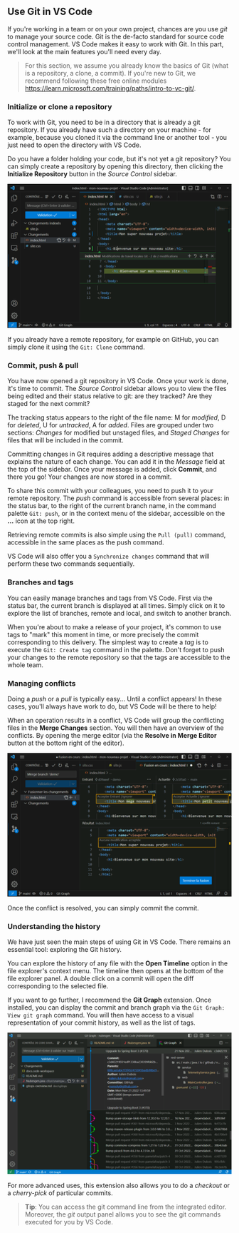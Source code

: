 ## Use Git in VS Code

If you're working in a team or on your own project, chances are you use _git_ to manage your source code. Git is the de-facto standard for source code control management. VS Code makes it easy to work with Git. In this part, we'll look at the main features you'll need every day.

> For this section, we assume you already know the basics of Git (what is a repository, a clone, a commit). If you're new to Git, we recommend following these free online modules https://learn.microsoft.com/training/paths/intro-to-vc-git/.

### Initialize or clone a repository

To work with Git, you need to be in a directory that is already a git repository. If you already have such a directory on your machine - for example, because you cloned it via the command line or another tool - you just need to open the directory with VS Code.

Do you have a folder holding your code, but it's not yet a git repository? You can simply create a repository by opening this directory, then clicking the **Initialize Repository** button in the _Source Control_ sidebar.

![](./images/global-git.png)

If you already have a remote repository, for example on GitHub, you can simply clone it using the `Git: Clone` command.

### Commit, push & pull

You have now opened a git repository in VS Code. Once your work is done, it's time to commit. The _Source Control_ sidebar allows you to view the files being edited and their status relative to git: are they tracked? Are they staged for the next commit?

The tracking status appears to the right of the file name: M for _modified_, D for _deleted_, U for _untracked_, A for _added_. Files are grouped under two sections: _Changes_ for modified but unstaged files, and _Staged Changes_ for files that will be included in the commit.

Committing changes in Git requires adding a descriptive message that explains the nature of each change. You can add it in the _Message_ field at the top of the sidebar. Once your message is added, click **Commit**, and there you go! Your changes are now stored in a commit.

To share this commit with your colleagues, you need to push it to your remote repository. The _push_ command is accessible from several places: in the status bar, to the right of the current branch name, in the command palette `Git: push`, or in the context menu of the sidebar, accessible on the **...** icon at the top right.

Retrieving remote commits is also simple using the `Pull (pull)` command, accessible in the same places as the push command.

VS Code will also offer you a `Synchronize changes` command that will perform these two commands sequentially.

### Branches and tags

You can easily manage branches and tags from VS Code. First via the status bar, the current branch is displayed at all times. Simply click on it to explore the list of branches, remote and local, and switch to another branch.

When you're about to make a release of your project, it's common to use tags to "mark" this moment in time, or more precisely the commit corresponding to this delivery. The simplest way to create a _tag_ is to execute the `Git: Create tag` command in the palette. Don't forget to push your changes to the remote repository so that the tags are accessible to the whole team.

### Managing conflicts

Doing a _push_ or a _pull_ is typically easy... Until a conflict appears! In these cases, you'll always have work to do, but VS Code will be there to help!

When an operation results in a conflict, VS Code will group the conflicting files in the **Merge Changes** section. You will then have an overview of the conflicts. By opening the merge editor (via the **Resolve in Merge Editor** button at the bottom right of the editor).

![](./images/merge.png)

Once the conflict is resolved, you can simply commit the commit.

<!-- 
### Status & gutter indicators

- Commit to push
- Line diff & commit
-->
<!-- Add a table comparing the icons in the status bar -->

### Understanding the history

We have just seen the main steps of using Git in VS Code. There remains an essential tool: exploring the Git history.

You can explore the history of any file with the **Open Timeline** option in the file explorer's context menu. The timeline then opens at the bottom of the file explorer panel. A double click on a commit will open the diff corresponding to the selected file.

If you want to go further, I recommend the **Git Graph** extension. Once installed, you can display the commit and branch graph via the `Git Graph: View git graph` command. You will then have access to a visual representation of your commit history, as well as the list of tags.

![](./images/git-graph.png)

For more advanced uses, this extension also allows you to do a _checkout_ or a _cherry-pick_ of particular commits.

> **Tip**: You can access the git command line from the integrated editor. Moreover, the _git_ output panel allows you to see the git commands executed for you by VS Code.
